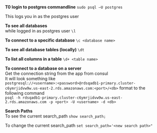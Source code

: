 ---
---

**T0 login to postgres commandline**
`sudo psql –U postgres`

This logs you in as the postgres user

**To see all databases**  
while logged in as postgres user
`\l`

**To connect to a specific database**
`\c <database name>`

**To see all database tables (locally)**
`\dt`

**To list all columns in a table**
`\d+ <table name>`

**To connect to a database on a server**  
Get the connection string from the app from consul  
It will look something like   
`postgresql://<username>:<password>@rdsqadb1-primary.cluster-c6ymrjidvw9w.us-east-2.rds.amazonaws.com:<port>/<db>`
format to the following command  
`psql -h rdsqadb1-primary.cluster-c6ymrjidvw9w.us-east-2.rds.amazonaws.com -p <port> -U <username> -d <db>` 

**Search Paths**  
To see the current search_path
`show search_path;`

To change the current search_path
`set search_path='<new search path>"`
